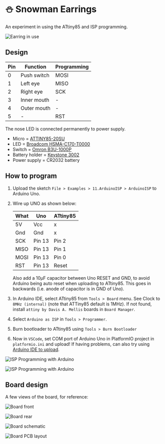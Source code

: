 # ⛄ Snowman Earrings

An experiment in using the ATtiny85 and ISP programming.

![Earring in use](https://www.designedbycave.co.uk/snowman-earrings/images/earring.jpg)

## Design

| Pin | Function | Programming |
| --- | --- | --- |
| 0 | Push switch | MOSI |
| 1 | Left eye | MISO |
| 2 | Right eye | SCK |
| 3 | Inner mouth | - |
| 4 | Outer mouth | - |
| 5 | - | RST |

The nose LED is connected permanently to power supply.

+ Micro = [ATTINY85-20SU](https://www.mouser.co.uk/ProductDetail/microchip/attiny85-20su/?qs=8jWQYweyg6N%2FGXnwAe4Icw==&countrycode=DE&currencycode=EUR) 
+ LED = [Broadcom HSMA-C170-T0000](https://www.mouser.co.uk/ProductDetail/broadcom-limited/hsma-c170-t0000/?qs=tMOYG%252bw4%252bLzJIEVH84X7hQ==&countrycode=DE&currencycode=EUR)
+ Switch = [Omron B3U-1000P](https://www.mouser.co.uk/ProductDetail/omron/b3u-1000p/?qs=AO7BQMcsEu4ip80xyf2FwA==&countrycode=DE&currencycode=EUR)
+ Battery holder = [Keystone 3002](https://www.mouser.co.uk/ProductDetail/keystone-electronics/3002/?qs=Mn60vILZNNZWJpgHXc3g8Q==&countrycode=DE&currencycode=EUR)  
+ Power supply = CR2032 battery

## How to program

1. Upload the sketch `File > Examples > 11.ArduinoISP > ArduinoISP` to Arduino Uno.
2. Wire up UNO as shown below:

   | What | Uno | ATtiny85 |
   | --- | --- | --- |
   | 5V  | Vcc | x |
   | Gnd | Gnd | x |
   | SCK | Pin 13 | Pin 2 |
   | MISO | Pin 13 | Pin 1 |
   | MOSI | Pin 13 | Pin 0 |
   | RST | Pin 13 | Reset |

	Also add a 10μF capacitor between Uno RESET and GND, to avoid Arduino being auto reset when uploading to ATtiny85. This goes in backwards (i.e. anode of capacitor is in GND of Uno).

3. In Arduino IDE, select ATtiny85 from `Tools > Board` menu. See Clock to `8MHz (internal)`  (note that ATTiny85 default is 1MHz). If not found, install `attiny by Davis A. Mellis` boards in `Board Manager`. 

3. Select `Arduino as ISP` in `Tools > Programmer`.

3. Burn bootloader to ATtiny85 using `Tools > Burn Bootloader`

3. Now in `VSCode`, set COM port of Arduino Uno in PlatformIO project in `platformio.ini` and upload! If having problems, can also try using [Arduino IDE to upload](https://create.arduino.cc/projecthub/arjun/programming-attiny85-with-arduino-uno-afb829).


![ISP Programming with Arduino](https://www.designedbycave.co.uk/snowman-earrings/images/isp_programming.png)

![ISP Programming with Arduino](https://www.designedbycave.co.uk/snowman-earrings/images/programming-setup.jpg)

## Board design

A few views of the board, for reference:


![Board front](https://www.designedbycave.co.uk/snowman-earrings/images/board-front.jpg)

![Board rear](https://www.designedbycave.co.uk/snowman-earrings/images/board-back.jpg)

![Board schematic](https://www.designedbycave.co.uk/snowman-earrings/images/schematic.jpg)

![Board PCB layout](https://www.designedbycave.co.uk/snowman-earrings/images/board-design.jpg)
